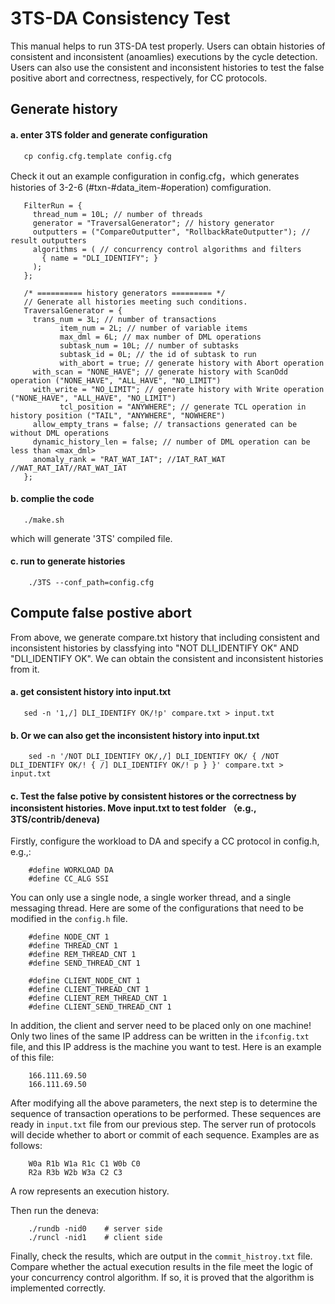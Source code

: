 # 3TS-DA Consistency Test


This manual helps to run 3TS-DA test properly. Users can obtain histories of consistent and inconsistent (anoamlies) executions by the cycle detection. Users can also use the consistent and inconsistent histories to test the false positive abort and correctness, respectively, for CC protocols.

##  Generate history

#### a. enter 3TS folder and generate configuration
 ```
    cp config.cfg.template config.cfg
 ```

Check it out an example configuration in config.cfg，which generates histories of 3-2-6 (#txn-#data_item-#operation) comfiguration.
 ```
    FilterRun = {
      thread_num = 10L; // number of threads
      generator = "TraversalGenerator"; // history generator
      outputters = ("CompareOutputter", "RollbackRateOutputter"); // result outputters
      algorithms = ( // concurrency control algorithms and filters
        { name = "DLI_IDENTIFY"; } 
      );
    };

    /* ========== history generators ========= */
    // Generate all histories meeting such conditions.
    TraversalGenerator = {
      trans_num = 3L; // number of transactions
            item_num = 2L; // number of variable items
            max_dml = 6L; // max number of DML operations
            subtask_num = 10L; // number of subtasks
            subtask_id = 0L; // the id of subtask to run
            with_abort = true; // generate history with Abort operation
      with_scan = "NONE_HAVE"; // generate history with ScanOdd operation ("NONE_HAVE", "ALL_HAVE", "NO_LIMIT")
      with_write = "NO_LIMIT"; // generate history with Write operation ("NONE_HAVE", "ALL_HAVE", "NO_LIMIT")
            tcl_position = "ANYWHERE"; // generate TCL operation in history position ("TAIL", "ANYWHERE", "NOWHERE")
      allow_empty_trans = false; // transactions generated can be without DML operations
      dynamic_history_len = false; // number of DML operation can be less than <max_dml>
      anomaly_rank = "RAT_WAT_IAT"; //IAT_RAT_WAT //WAT_RAT_IAT//RAT_WAT_IAT 
    };
``` 

#### b. complie the code
 ```
    ./make.sh
 ```
 
which will generate '3TS' compiled file.

#### c. run to generate histories
```
    ./3TS --conf_path=config.cfg
 ```




## Compute false postive abort

From above, we generate compare.txt history that including consistent and inconsistent histories by classfying into "NOT DLI_IDENTIFY OK" AND "DLI_IDENTIFY OK". We can obtain the consistent and inconsistent histories from it.

#### a. get consistent history into input.txt
 ```
    sed -n '1,/] DLI_IDENTIFY OK/!p' compare.txt > input.txt
 ```
 
#### b. Or we can also get the inconsistent history into input.txt
```
    sed -n '/NOT DLI_IDENTIFY OK/,/] DLI_IDENTIFY OK/ { /NOT DLI_IDENTIFY OK/! { /] DLI_IDENTIFY OK/! p } }' compare.txt > input.txt
```

#### c. Test the false potive by consistent histores or the correctness by inconsistent histories. Move input.txt to test folder （e.g., 3TS/contrib/deneva)
Firstly, configure the workload to DA and specify a CC protocol in config.h, e.g.,:
```
    #define WORKLOAD DA
    #define CC_ALG SSI
```

You can only use a single node, a single worker thread, and a single messaging thread.
Here are some of the configurations that need to be modified in the `config.h` file.
```
    #define NODE_CNT 1
    #define THREAD_CNT 1
    #define REM_THREAD_CNT 1
    #define SEND_THREAD_CNT 1

    #define CLIENT_NODE_CNT 1
    #define CLIENT_THREAD_CNT 1
    #define CLIENT_REM_THREAD_CNT 1
    #define CLIENT_SEND_THREAD_CNT 1
```

In addition, the client and server need to be placed only on one machine!
Only two lines of the same IP address can be written in the `ifconfig.txt` file, and this IP address is the machine you want to test.
Here is an example of this file:
```
    166.111.69.50
    166.111.69.50
```

After modifying all the above parameters, the next step is to determine the sequence of transaction operations to be performed. These sequences are ready in `input.txt` file from our previous step. The server run of protocols will decide whether to abort or commit of each sequence. Examples are as follows:
```
    W0a R1b W1a R1c C1 W0b C0
    R2a R3b W2b W3a C2 C3
```

A row represents an execution history.

Then run the deneva:
```
    ./rundb -nid0    # server side
    ./runcl -nid1    # client side
```

Finally, check the results, which are output in the `commit_histroy.txt` file.
Compare whether the actual execution results in the file meet the logic of your concurrency control algorithm. If so, it is proved that the algorithm is implemented correctly.
